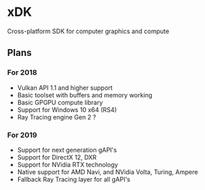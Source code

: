 # xDK
Cross-platform SDK for computer graphics and compute

## Plans 

### For 2018
* Vulkan API 1.1 and higher support 
* Basic toolset with buffers and memory working
* Basic GPGPU compute library
* Support for Windows 10 x64 (RS4)
* Ray Tracing engine Gen 2 ?

### For 2019 
* Support for next generation gAPI's
* Support for DirectX 12, DXR
* Support for NVidia RTX technology
* Native support for AMD Navi, and NVidia Volta, Turing, Ampere
* Fallback Ray Tracing layer for all gAPI's
